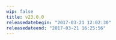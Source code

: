 ```yaml
---
wip: false
title: v23.0.0
releasedatebegin: "2017-03-21 12:02:30"
releasedateend: "2017-03-21 16:25:56"
---
```

